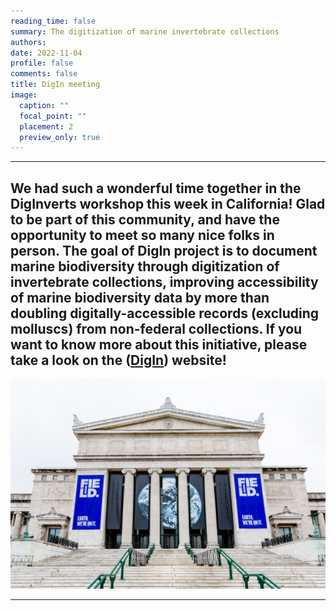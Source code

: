 ```yaml
--- 
reading_time: false
summary: The digitization of marine invertebrate collections 
authors:
date: 2022-11-04
profile: false
comments: false
title: DigIn meeting 
image:
  caption: ""
  focal_point: ""
  placement: 2
  preview_only: true
---
```

---

We had such a wonderful time together in the DigInverts workshop this week in California! Glad to be part of this community, and have the opportunity to 
meet so many nice folks in person. The goal of DigIn project is to document marine biodiversity through digitization of invertebrate collections, improving 
accessibility of marine biodiversity data by more than doubling digitally-accessible records (excluding molluscs) from non-federal collections. If you want to
know more about this initiative, please take a look on the ([DigIn](https://www.digin-tcn.org/)) website!
---
![fm](https://raw.githubusercontent.com/rosanafcunha/website_rosanafcunha/master/content/post/field/featured.jpeg "fm")

---
